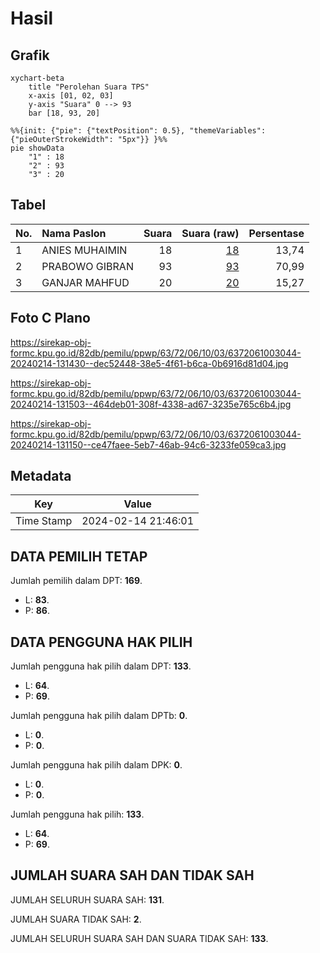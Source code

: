 # Hasil

## Grafik

```mermaid
xychart-beta
    title "Perolehan Suara TPS"
    x-axis [01, 02, 03]
    y-axis "Suara" 0 --> 93
    bar [18, 93, 20]
```

```mermaid
%%{init: {"pie": {"textPosition": 0.5}, "themeVariables": {"pieOuterStrokeWidth": "5px"}} }%%
pie showData
    "1" : 18
    "2" : 93
    "3" : 20
```

## Tabel

| No. | Nama Paslon    | Suara | Suara (raw) | Persentase |
|:--- |:-------------- | -----:| -----------:| ----------:|
| 1   | ANIES MUHAIMIN | 18    | [18][p-1]   | 13,74      |
| 2   | PRABOWO GIBRAN | 93    | [93][p-2]   | 70,99      |
| 3   | GANJAR MAHFUD  | 20    | [20][p-3]   | 15,27      |


[p-1]: https://github.com/gigit-pemilu/pemilu-2024-63-kalimantan-selatan/blob/main/pilpres/hitung-suara/sub/63-kalimantan-selatan/sub/72-kota-banjarbaru/sub/06-liang-anggang/sub/1003-landasan-ulin-utara/sub/044-tps/sub/paslon-1.txt
[p-2]: https://github.com/gigit-pemilu/pemilu-2024-63-kalimantan-selatan/blob/main/pilpres/hitung-suara/sub/63-kalimantan-selatan/sub/72-kota-banjarbaru/sub/06-liang-anggang/sub/1003-landasan-ulin-utara/sub/044-tps/sub/paslon-2.txt
[p-3]: https://github.com/gigit-pemilu/pemilu-2024-63-kalimantan-selatan/blob/main/pilpres/hitung-suara/sub/63-kalimantan-selatan/sub/72-kota-banjarbaru/sub/06-liang-anggang/sub/1003-landasan-ulin-utara/sub/044-tps/sub/paslon-3.txt

## Foto C Plano

https://sirekap-obj-formc.kpu.go.id/82db/pemilu/ppwp/63/72/06/10/03/6372061003044-20240214-131430--dec52448-38e5-4f61-b6ca-0b6916d81d04.jpg

https://sirekap-obj-formc.kpu.go.id/82db/pemilu/ppwp/63/72/06/10/03/6372061003044-20240214-131503--464deb01-308f-4338-ad67-3235e765c6b4.jpg

https://sirekap-obj-formc.kpu.go.id/82db/pemilu/ppwp/63/72/06/10/03/6372061003044-20240214-131150--ce47faee-5eb7-46ab-94c6-3233fe059ca3.jpg


## Metadata

| Key        | Value               |
| ---------- | ------------------- |
| Time Stamp | 2024-02-14 21:46:01 |


## DATA PEMILIH TETAP

Jumlah pemilih dalam DPT: **169**.
 * L: **83**.
 * P: **86**.

## DATA PENGGUNA HAK PILIH

Jumlah pengguna hak pilih dalam DPT: **133**.
 * L: **64**.
 * P: **69**.

Jumlah pengguna hak pilih dalam DPTb: **0**.
 * L: **0**.
 * P: **0**.

Jumlah pengguna hak pilih dalam DPK: **0**.
 * L: **0**.
 * P: **0**.

Jumlah pengguna hak pilih: **133**.
 * L: **64**.
 * P: **69**.

## JUMLAH SUARA SAH DAN TIDAK SAH

JUMLAH SELURUH SUARA SAH: **131**.

JUMLAH SUARA TIDAK SAH: **2**.

JUMLAH SELURUH SUARA SAH DAN SUARA TIDAK SAH: **133**.


